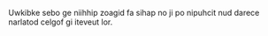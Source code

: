 Uwkibke sebo ge niihhip zoagid fa sihap no ji po nipuhcit nud darece narlatod celgof gi iteveut lor.